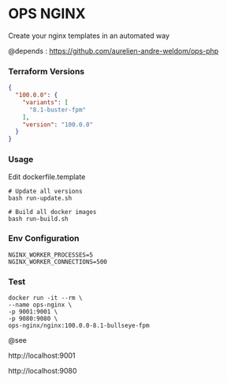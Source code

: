 # OPS NGINX

Create your nginx templates in an automated way 

@depends : https://github.com/aurelien-andre-weldom/ops-php

### Terraform Versions

```json
{
  "100.0.0": {
    "variants": [
      "8.1-buster-fpm"
    ],
    "version": "100.0.0"
  }
}
```

### Usage

Edit dockerfile.template

```shell
# Update all versions
bash run-update.sh
```

```shell
# Build all docker images
bash run-build.sh
```

### Env Configuration

```dotenv
NGINX_WORKER_PROCESSES=5
NGINX_WORKER_CONNECTIONS=500
```

### Test

```shell
docker run -it --rm \
--name ops-nginx \
-p 9001:9001 \
-p 9080:9080 \
ops-nginx/nginx:100.0.0-8.1-bullseye-fpm
```

@see 

http://localhost:9001

http://localhost:9080